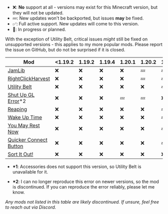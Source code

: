 - ❌: **No** support at all - versions may exist for this Minecraft version, but
  they will not be updated.
- 💤: New updates won't be backported, but issues **may** be fixed.
- ✅: Full active support. New updates will come to this version.
- 🚧: In progress or planned.

With the exception of Utility Belt, critical issues _might_ still be fixed on
unsupported versions - this applies to my more popular mods. Please report the
issue on GitHub, but do not be surprised if it is closed.

| Mod                                                                                | <1.19.2 | 1.19.2 | 1.19.4 | 1.20.1 | 1.20.2 | 1.20.4 | 1.20.6 | 1.21/1.21.1 | 1.21.2/1.21.3 | 1.21.4 |
| ---------------------------------------------------------------------------------- | ------- | ------ | ------ | ------ | ------ | ------ | ------ | ------ | ------ | ------ |
| [JamLib](https://github.com/JamCoreModding/jamlib)                                 | ❌      | ❌     | ❌     | ❌     | 💤     | 💤     | 💤     | ✅     | ✅     | ✅     |
| [RightClickHarvest](https://github.com/JamCoreModding/right-click-harvest)         | ❌      | ❌     | ❌     | ❌     | 💤     | 💤     | 💤     | ✅     | ✅     | ✅     |
| [Utility Belt](https://github.com/JamCoreModding/utility-belt)                     | ❌      | ❌     | ❌     | ❌     | ❌     | 💤     | 💤     | ✅     | ❌\*1  | ✅     |
| [Shut Up GL Error](https://github.com/JamCoreModding/shut-up-gl-error)\*2          | ❌      | ❌     | ❌     | 💤     | 💤     | ❌     | ❌     | ❌     | ❌     | ❌     |
| [Reaping](https://github.com/JamCoreModding/reaping)                               | ❌      | ❌     | ❌     | ❌     | ❌     | 💤     | 💤     | ✅     | 🚧     | 🚧     |
| [Wake Up Time](https://github.com/JamCoreModding/wake-up-time)                     | ❌      | ❌     | ❌     | ❌     | ❌     | 💤     | 💤     | ✅     | 🚧     | 🚧     |
| [You May Rest Now](https://github.com/JamCoreModding/you-may-rest-now)             | ❌      | ❌     | ❌     | ❌     | ❌     | 💤     | 💤     | ✅     | 🚧     | 🚧     |
| [Quicker Connect Button](https://github.com/JamCoreModding/quicker-connect-button) | ❌      | ❌     | ❌     | ❌     | ❌     | 💤     | 💤     | ✅     | 🚧     | 🚧     |
| [Sort It Out!](https://github.com/JamCoreModding/sort-it-out) | ❌      | ❌     | ❌     | ❌     | ❌     | ❌     | ❌     | ✅     | ✅     | ✅     |

- **\*1**: Accessories does not support this version, so Utility Belt is unavailable for it.

- **\*2**: I can no longer reproduce this error on newer versions, so the mod is
discontinued. If you can reproduce the error reliably, please let me know.

_Any mods not listed in this table are likely discontinued. If unsure, feel free
to reach out via Discord._
